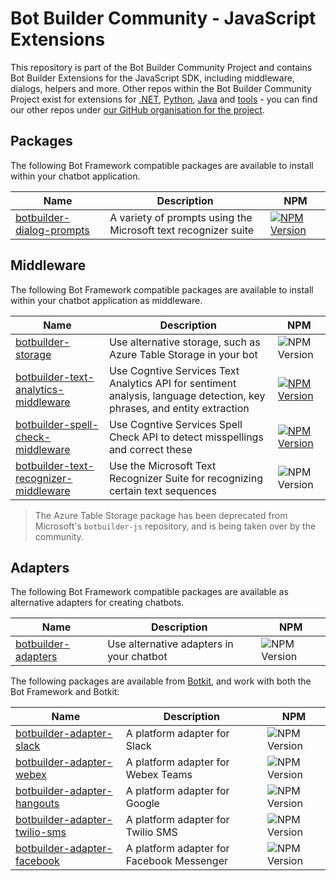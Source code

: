 # Bot Builder Community - JavaScript Extensions

This repository is part of the Bot Builder Community Project and contains Bot Builder Extensions for the JavaScript SDK, including middleware, dialogs, helpers and more. Other repos within the Bot Builder Community Project exist for extensions for [.NET](https://github.com/BotBuilderCommunity/botbuilder-community-dotnet), [Python](https://github.com/BotBuilderCommunity/botbuilder-community-python), [Java](https://github.com/BotBuilderCommunity/botbuilder-community-java) and [tools](https://github.com/BotBuilderCommunity/botbuilder-community-tools) - you can find our other repos under [our GitHub organisation for the project](https://github.com/BotBuilderCommunity/).

## Packages

The following Bot Framework compatible packages are available to install within your chatbot application.

| Name | Description | NPM |
| ---- | ----------- | ----- |
| [botbuilder-dialog-prompts](libraries/botbuilder-dialog-prompts/README.md) | A variety of prompts using the Microsoft text recognizer suite | [![NPM Version](https://img.shields.io/badge/npm-0.2.3-red.svg)](https://www.npmjs.com/package/@botbuildercommunity/dialog-prompts) |

## Middleware

The following Bot Framework compatible packages are available to install within your chatbot application as middleware.

| Name | Description | NPM |
| ---- | ----------- | ------- |
| [botbuilder-storage](libraries/botbuilder-storage/README.md) | Use alternative storage, such as Azure Table Storage in your bot | ![NPM Version](https://img.shields.io/badge/npm-0.2.6-red.svg) |
| [botbuilder-text-analytics-middleware](libraries/botbuilder-text-analytics-middleware/README.md) | Use Cogntive Services Text Analytics API for sentiment analysis, language detection, key phrases, and entity extraction | [![NPM Version](https://img.shields.io/badge/npm-0.2.4-red.svg)](https://www.npmjs.com/package/@botbuildercommunity/text-analytics-middleware) |
| [botbuilder-spell-check-middleware](libraries/botbuilder-spell-check-middleware/README.md) | Use Cogntive Services Spell Check API to detect misspellings and correct these | [![NPM Version](https://img.shields.io/badge/npm-0.2.3-red.svg)](https://www.npmjs.com/package/@botbuildercommunity/spell-check-middleware) |
| [botbuilder-text-recognizer-middleware](libraries/botbuilder-text-recognizer-middleware/README.md) | Use the Microsoft Text Recognizer Suite for recognizing certain text sequences | ![NPM Version](https://img.shields.io/badge/npm-0.2.2-red.svg) |

> The Azure Table Storage package has been deprecated from Microsoft's `botbuilder-js` repository, and is being taken over by the community.

## Adapters

The following Bot Framework compatible packages are available as alternative adapters for creating chatbots.

| Name | Description | NPM |
| ---- | ----------- | ------- |
| [botbuilder-adapters](libraries/botbuilder-adapters/README.md) | Use alternative adapters in your chatbot | ![NPM Version](https://img.shields.io/badge/npm-0.2.3-red.svg) |

The following packages are available from [Botkit](https://github.com/howdyai/botkit), and work with both the Bot Framework and Botkit:

| Name | Description | NPM |
| ---- | ----------- | ------- |
| [botbuilder-adapter-slack](https://github.com/howdyai/botkit/tree/master/packages/botbuilder-adapter-slack#readme) | A platform adapter for Slack | ![NPM Version](https://img.shields.io/npm/v/botbuilder-adapter-slack.svg)
| [botbuilder-adapter-webex](https://github.com/howdyai/botkit/tree/master/packages/botbuilder-adapter-webex#readme) | A platform adapter for Webex Teams| ![NPM Version](https://img.shields.io/npm/v/botbuilder-adapter-webex.svg)
| [botbuilder-adapter-hangouts](https://github.com/howdyai/botkit/tree/master/packages/botbuilder-adapter-hangouts#readme) | A platform adapter for Google | ![NPM Version](https://img.shields.io/npm/v/botbuilder-adapter-hangouts.svg)
| [botbuilder-adapter-twilio-sms](https://github.com/howdyai/botkit/tree/master/packages/botbuilder-adapter-twilio-sms#readme) | A platform adapter for Twilio SMS | ![NPM Version](https://img.shields.io/npm/v/botbuilder-adapter-twilio-sms.svg)
| [botbuilder-adapter-facebook](https://github.com/howdyai/botkit/tree/master/packages/botbuilder-adapter-facebook#readme) | A platform adapter for Facebook Messenger | ![NPM Version](https://img.shields.io/npm/v/botbuilder-adapter-facebook.svg)
